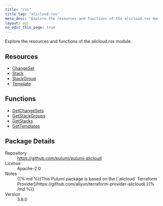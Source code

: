 ```yaml
---
title: "ros"
title_tag: "alicloud.ros"
meta_desc: "Explore the resources and functions of the alicloud.ros module."
layout: api
no_edit_this_page: true
---
```


<!-- WARNING: this file was generated by Pulumi Docs Generator. -->
<!-- Do not edit by hand unless you're certain you know what you are doing! -->

Explore the resources and functions of the alicloud.ros module.

<h2 id="resources">Resources</h2>
<ul class="api">
    <li><a href="changeset" title="ChangeSet"><span class="symbol resource"></span>ChangeSet</a></li>
    <li><a href="stack" title="Stack"><span class="symbol resource"></span>Stack</a></li>
    <li><a href="stackgroup" title="StackGroup"><span class="symbol resource"></span>StackGroup</a></li>
    <li><a href="template" title="Template"><span class="symbol resource"></span>Template</a></li>
</ul>

<h2 id="functions">Functions</h2>
<ul class="api">
    <li><a href="getchangesets" title="GetChangeSets"><span class="symbol function"></span>GetChangeSets</a></li>
    <li><a href="getstackgroups" title="GetStackGroups"><span class="symbol function"></span>GetStackGroups</a></li>
    <li><a href="getstacks" title="GetStacks"><span class="symbol function"></span>GetStacks</a></li>
    <li><a href="gettemplates" title="GetTemplates"><span class="symbol function"></span>GetTemplates</a></li>
</ul>

<h2 id="package-details">Package Details</h2>
<dl class="package-details">
	<dt>Repository</dt>
	<dd><a href="https://github.com/pulumi/pulumi-alicloud">https://github.com/pulumi/pulumi-alicloud</a></dd>
	<dt>License</dt>
	<dd>Apache-2.0</dd>
	<dt>Notes</dt>
	<dd>{{% md %}}This Pulumi package is based on the [`alicloud` Terraform Provider](https://github.com/aliyun/terraform-provider-alicloud).{{% /md %}}</dd>
	<dt>Version</dt>
	<dd>3.8.0</dd>
</dl>

